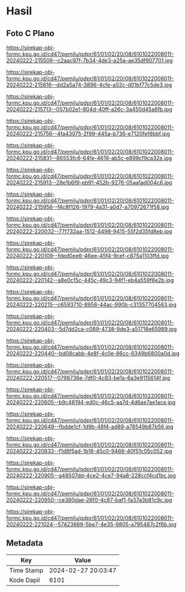 # Hasil

## Foto C Plano

https://sirekap-obj-formc.kpu.go.id/cd47/pemilu/pdpr/61/01/02/20/08/6101022008011-20240222-215509--c2aac97f-7b34-4de3-a25a-ae35df907701.jpg

https://sirekap-obj-formc.kpu.go.id/cd47/pemilu/pdpr/61/01/02/20/08/6101022008011-20240222-215616--dd2a5a74-3896-4cfe-a02c-d01bf77c5de3.jpg

https://sirekap-obj-formc.kpu.go.id/cd47/pemilu/pdpr/61/01/02/20/08/6101022008011-20240222-215713--057b02e1-804d-40ff-a26c-3a450d45a6fb.jpg

https://sirekap-obj-formc.kpu.go.id/cd47/pemilu/pdpr/61/01/02/20/08/6101022008011-20240222-215756--4fa43075-2f99-445a-b736-e7120fef6bbf.jpg

https://sirekap-obj-formc.kpu.go.id/cd47/pemilu/pdpr/61/01/02/20/08/6101022008011-20240222-215831--86553fc6-64fe-4619-ab5c-e899cf9ca32e.jpg

https://sirekap-obj-formc.kpu.go.id/cd47/pemilu/pdpr/61/01/02/20/08/6101022008011-20240222-215913--28e1b6f9-eb91-452b-9276-05aa1ad004c6.jpg

https://sirekap-obj-formc.kpu.go.id/cd47/pemilu/pdpr/61/01/02/20/08/6101022008011-20240222-215956--f4c8f126-1979-4a31-a0d7-a70972671f58.jpg

https://sirekap-obj-formc.kpu.go.id/cd47/pemilu/pdpr/61/01/02/20/08/6101022008011-20240222-220032--77f732aa-1512-4498-9415-55f2d35fd8eb.jpg

https://sirekap-obj-formc.kpu.go.id/cd47/pemilu/pdpr/61/01/02/20/08/6101022008011-20240222-220109--fded0ee6-46ee-45f4-9cef-c875a1103ffd.jpg

https://sirekap-obj-formc.kpu.go.id/cd47/pemilu/pdpr/61/01/02/20/08/6101022008011-20240222-220142--a8e0c15c-445c-49c3-94f1-eb4a559f6e2b.jpg

https://sirekap-obj-formc.kpu.go.id/cd47/pemilu/pdpr/61/01/02/20/08/6101022008011-20240222-220215--c6593710-8958-44ac-990b-c31357704563.jpg

https://sirekap-obj-formc.kpu.go.id/cd47/pemilu/pdpr/61/01/02/20/08/6101022008011-20240222-220403--5d7dd2ca-c089-4738-9de3-a51718e65989.jpg

https://sirekap-obj-formc.kpu.go.id/cd47/pemilu/pdpr/61/01/02/20/08/6101022008011-20240222-220440--bd08cabb-4e8f-4c0e-86cc-6349b6800a0d.jpg

https://sirekap-obj-formc.kpu.go.id/cd47/pemilu/pdpr/61/01/02/20/08/6101022008011-20240222-220517--0798736e-7df0-4c83-be1a-6a3e9115614f.jpg

https://sirekap-obj-formc.kpu.go.id/cd47/pemilu/pdpr/61/01/02/20/08/6101022008011-20240222-220605--b9c48194-ed0c-46c5-aa7d-4d6ae7ae1ace.jpg

https://sirekap-obj-formc.kpu.go.id/cd47/pemilu/pdpr/61/01/02/20/08/6101022008011-20240222-220649--fbdde1cf-1d9b-48f4-ad89-a78549b87b56.jpg

https://sirekap-obj-formc.kpu.go.id/cd47/pemilu/pdpr/61/01/02/20/08/6101022008011-20240222-220833--f1d8f5ad-1b18-45c0-9466-40f51c05c052.jpg

https://sirekap-obj-formc.kpu.go.id/cd47/pemilu/pdpr/61/01/02/20/08/6101022008011-20240222-220905--a48507dd-4ce2-4ce7-94a8-228ccf4cd1bc.jpg

https://sirekap-obj-formc.kpu.go.id/cd47/pemilu/pdpr/61/01/02/20/08/6101022008011-20240222-220950--ce380dae-26f0-4c87-baf1-fa37a3b81c9c.jpg

https://sirekap-obj-formc.kpu.go.id/cd47/pemilu/pdpr/61/01/02/20/08/6101022008011-20240222-221024--57423669-5be7-4e35-9805-a795487c2f6b.jpg


## Metadata

| Key        | Value               |
| ---------- | ------------------- |
| Time Stamp | 2024-02-27 20:03:47 |
| Kode Dapil | 6101                |



